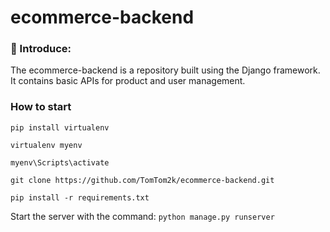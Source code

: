 # ecommerce-backend
### :wave: Introduce:
The ecommerce-backend is a repository built using the Django framework. It contains basic APIs for product and user management.
### How to start

```pip install virtualenv```

```virtualenv myenv```

```myenv\Scripts\activate```

```git clone https://github.com/TomTom2k/ecommerce-backend.git```

```pip install -r requirements.txt```

Start the server with the command:
```python manage.py runserver```
